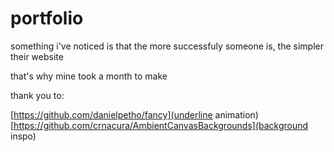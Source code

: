 # portfolio

something i've noticed is that the more successfuly someone is, the simpler their website

that's why mine took a month to make

thank you to:

[https://github.com/danielpetho/fancy](underline animation)
[https://github.com/crnacura/AmbientCanvasBackgrounds](background inspo)
